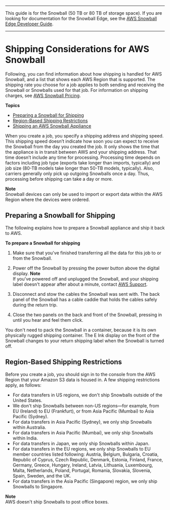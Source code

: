 --------

This guide is for the Snowball \(50 TB or 80 TB of storage space\)\. If you are looking for documentation for the Snowball Edge, see the [AWS Snowball Edge Developer Guide](http://docs.aws.amazon.com/snowball/latest/developer-guide/whatisedge.html)\.

--------

# Shipping Considerations for AWS Snowball<a name="shipping"></a>

Following, you can find information about how shipping is handled for AWS Snowball, and a list that shows each AWS Region that is supported\. The shipping rate you choose for a job applies to both sending and receiving the Snowball or Snowballs used for that job\. For information on shipping charges, see [AWS Snowball Pricing](http://aws.amazon.com/snowball/pricing)\.

**Topics**
+ [Preparing a Snowball for Shipping](#appliance-shipping)
+ [Region\-Based Shipping Restrictions](#shipwithinregion)
+ [Shipping an AWS Snowball Appliance](mailing-storage.md)

When you create a job, you specify a shipping address and shipping speed\. This shipping speed doesn’t indicate how soon you can expect to receive the Snowball from the day you created the job\. It only shows the time that the appliance is in transit between AWS and your shipping address\. That time doesn’t include any time for processing\. Processing time depends on factors including job type \(exports take longer than imports, typically\) and job size \(80\-TB models take longer than 50\-TB models, typically\)\. Also, carriers generally only pick up outgoing Snowballs once a day\. Thus, processing before shipping can take a day or more\.

**Note**  
Snowball devices can only be used to import or export data within the AWS Region where the devices were ordered\.

## Preparing a Snowball for Shipping<a name="appliance-shipping"></a>

The following explains how to prepare a Snowball appliance and ship it back to AWS\.

**To prepare a Snowball for shipping**

1. Make sure that you've finished transferring all the data for this job to or from the Snowball\.

1. Power off the Snowball by pressing the power button above the digital display\.
**Note**  
If you've powered off and unplugged the Snowball, and your shipping label doesn't appear after about a minute, contact [AWS Support](https://aws.amazon.com/premiumsupport/)\.

1. Disconnect and stow the cables the Snowball was sent with\. The back panel of the Snowball has a cable caddie that holds the cables safely during the return trip\.

1. Close the two panels on the back and front of the Snowball, pressing in until you hear and feel them click\.

You don't need to pack the Snowball in a container, because it is its own physically rugged shipping container\. The E Ink display on the front of the Snowball changes to your return shipping label when the Snowball is turned off\.

## Region\-Based Shipping Restrictions<a name="shipwithinregion"></a>

Before you create a job, you should sign in to the console from the AWS Region that your Amazon S3 data is housed in\. A few shipping restrictions apply, as follows:
+ For data transfers in US regions, we don't ship Snowballs outside of the United States\.
+ We don't ship Snowballs between non\-US regions—for example, from EU \(Ireland\) to EU \(Frankfurt\), or from Asia Pacific \(Mumbai\) to Asia Pacific \(Sydney\)\.
+ For data transfers in Asia Pacific \(Sydney\), we only ship Snowballs within Australia\.
+ For data transfers in Asia Pacific \(Mumbai\), we only ship Snowballs within India\.
+ For data transfers in Japan, we only ship Snowballs within Japan\.
+ For data transfers in the EU regions, we only ship Snowballs to EU member countries listed following: Austria, Belgium, Bulgaria, Croatia, Republic of Cyprus, Czech Republic, Denmark, Estonia, Finland, France, Germany, Greece, Hungary, Ireland, Latvia, Lithuania, Luxembourg, Malta, Netherlands, Poland, Portugal, Romania, Slovakia, Slovenia, Spain, Sweden, and the UK\.
+ For data transfers in the Asia Pacific \(Singapore\) region, we only ship Snowballs to Singapore\.

**Note**  
AWS doesn't ship Snowballs to post office boxes\.
